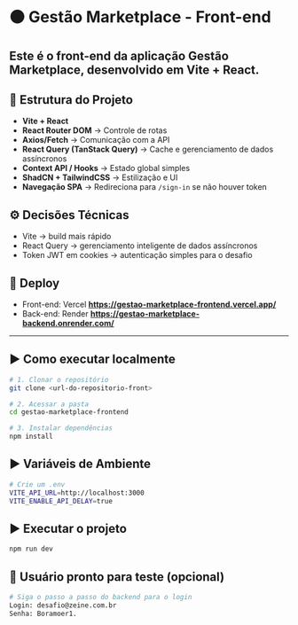 # 🟠 Gestão Marketplace - Front-end

Este é o front-end da aplicação **Gestão Marketplace**, desenvolvido em **Vite + React**.
---

## 📂 Estrutura do Projeto

- **Vite + React**
- **React Router DOM** → Controle de rotas
- **Axios/Fetch** → Comunicação com a API
- **React Query (TanStack Query)** → Cache e gerenciamento de dados assíncronos
- **Context API / Hooks** → Estado global simples
- **ShadCN + TailwindCSS** → Estilização e UI
- **Navegação SPA** → Redireciona para `/sign-in` se não houver token

## ⚙️ Decisões Técnicas

- Vite → build mais rápido
- React Query → gerenciamento inteligente de dados assíncronos
- Token JWT em cookies → autenticação simples para o desafio

## 🚀 Deploy
- Front-end: Vercel **https://gestao-marketplace-frontend.vercel.app/**
- Back-end: Render **https://gestao-marketplace-backend.onrender.com/**

---

## ▶️ Como executar localmente

```bash
# 1. Clonar o repositório
git clone <url-do-repositorio-front>

# 2. Acessar a pasta
cd gestao-marketplace-frontend

# 3. Instalar dependências
npm install
```

## ▶️ Variáveis de Ambiente

```bash
# Crie um .env
VITE_API_URL=http://localhost:3000
VITE_ENABLE_API_DELAY=true
```

## ▶️ Executar o projeto

```bash
npm run dev
```

## 🚨 Usuário pronto para teste (opcional)
```bash
# Siga o passo a passo do backend para o login
Login: desafio@zeine.com.br
Senha: Boramoer1.
```
